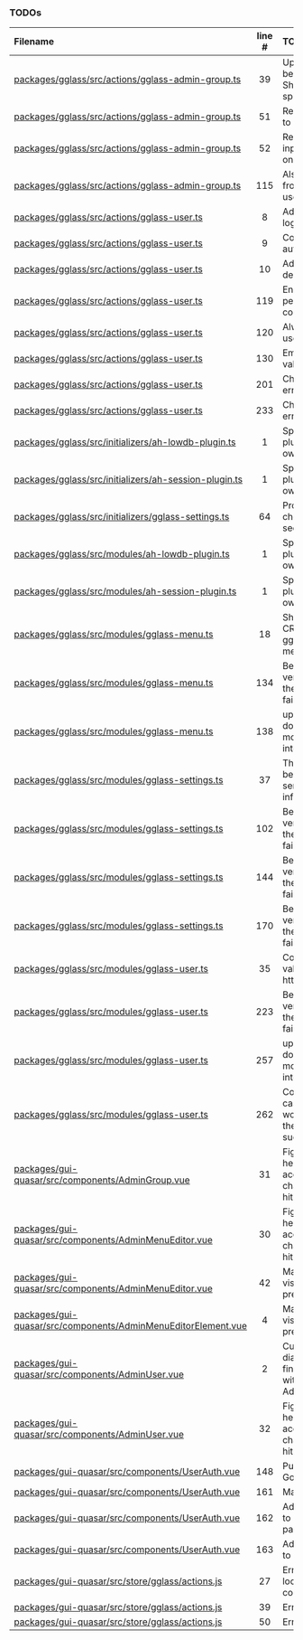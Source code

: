 ### TODOs

| Filename                                                                                                                          | line # | TODO                                                                              |
| :-------------------------------------------------------------------------------------------------------------------------------- | :----: | :-------------------------------------------------------------------------------- |
| [packages/gglass/src/actions/gglass-admin-group.ts](packages/gglass/src/actions/gglass-admin-group.ts#L39)                        |   39   | Upsert was because I'm lazy... Should probably split this too                     |
| [packages/gglass/src/actions/gglass-admin-group.ts](packages/gglass/src/actions/gglass-admin-group.ts#L51)                        |   51   | Restrict "id" input to alphanum only                                              |
| [packages/gglass/src/actions/gglass-admin-group.ts](packages/gglass/src/actions/gglass-admin-group.ts#L52)                        |   52   | Restrict "icon" input to alphanum only                                            |
| [packages/gglass/src/actions/gglass-admin-group.ts](packages/gglass/src/actions/gglass-admin-group.ts#L115)                       |  115   | Also remove group from all afflicted users                                        |
| [packages/gglass/src/actions/gglass-user.ts](packages/gglass/src/actions/gglass-user.ts#L8)                                       |   8    | Add google auth login flow                                                        |
| [packages/gglass/src/actions/gglass-user.ts](packages/gglass/src/actions/gglass-user.ts#L9)                                       |   9    | Consider other auth login flows                                                   |
| [packages/gglass/src/actions/gglass-user.ts](packages/gglass/src/actions/gglass-user.ts#L10)                                      |   10   | Add API to let user delete self                                                   |
| [packages/gglass/src/actions/gglass-user.ts](packages/gglass/src/actions/gglass-user.ts#L119)                                     |  119   | Enable/Disable if permitted in configuration                                      |
| [packages/gglass/src/actions/gglass-user.ts](packages/gglass/src/actions/gglass-user.ts#L120)                                     |  120   | Always activate if user table is empty                                            |
| [packages/gglass/src/actions/gglass-user.ts](packages/gglass/src/actions/gglass-user.ts#L130)                                     |  130   | Email format validation                                                           |
| [packages/gglass/src/actions/gglass-user.ts](packages/gglass/src/actions/gglass-user.ts#L201)                                     |  201   | Check for possible error flows                                                    |
| [packages/gglass/src/actions/gglass-user.ts](packages/gglass/src/actions/gglass-user.ts#L233)                                     |  233   | Check for possible error flows                                                    |
| [packages/gglass/src/initializers/ah-lowdb-plugin.ts](packages/gglass/src/initializers/ah-lowdb-plugin.ts#L1)                     |   1    | Split ah-lowdb-plugin off as it's own npm module                                  |
| [packages/gglass/src/initializers/ah-session-plugin.ts](packages/gglass/src/initializers/ah-session-plugin.ts#L1)                 |   1    | Split ah-session-plugin off as it's own npm module                                |
| [packages/gglass/src/initializers/gglass-settings.ts](packages/gglass/src/initializers/gglass-settings.ts#L64)                    |   64   | Proper error checking in this section                                             |
| [packages/gglass/src/modules/ah-lowdb-plugin.ts](packages/gglass/src/modules/ah-lowdb-plugin.ts#L1)                               |   1    | Split ah-lowdb-plugin off as it's own npm module                                  |
| [packages/gglass/src/modules/ah-session-plugin.ts](packages/gglass/src/modules/ah-session-plugin.ts#L1)                           |   1    | Split ah-session-plugin off as it's own npm module                                |
| [packages/gglass/src/modules/gglass-menu.ts](packages/gglass/src/modules/gglass-menu.ts#L18)                                      |   18   | Shift the rest of the CRUD here from gglass-admin-menu                            |
| [packages/gglass/src/modules/gglass-menu.ts](packages/gglass/src/modules/gglass-menu.ts#L134)                                     |  134   | Better creation verification that the creation has failed                         |
| [packages/gglass/src/modules/gglass-menu.ts](packages/gglass/src/modules/gglass-menu.ts#L138)                                     |  138   | update function doesn't enforce model.entry interface                             |
| [packages/gglass/src/modules/gglass-settings.ts](packages/gglass/src/modules/gglass-settings.ts#L37)                              |   37   | Think about how to best handle hiding sensitive information                       |
| [packages/gglass/src/modules/gglass-settings.ts](packages/gglass/src/modules/gglass-settings.ts#L102)                             |  102   | Better creation verification that the creation has failed                         |
| [packages/gglass/src/modules/gglass-settings.ts](packages/gglass/src/modules/gglass-settings.ts#L144)                             |  144   | Better creation verification that the update has failed                           |
| [packages/gglass/src/modules/gglass-settings.ts](packages/gglass/src/modules/gglass-settings.ts#L170)                             |  170   | Better creation verification that the update has failed                           |
| [packages/gglass/src/modules/gglass-user.ts](packages/gglass/src/modules/gglass-user.ts#L35)                                      |   35   | Correct and validate this for http and https                                      |
| [packages/gglass/src/modules/gglass-user.ts](packages/gglass/src/modules/gglass-user.ts#L223)                                     |  223   | Better creation verification that the creation has failed                         |
| [packages/gglass/src/modules/gglass-user.ts](packages/gglass/src/modules/gglass-user.ts#L257)                                     |  257   | update function doesn't enforce model.user interface                              |
| [packages/gglass/src/modules/gglass-user.ts](packages/gglass/src/modules/gglass-user.ts#L262)                                     |  262   | Consider any error cases from this workflow, and that the updates were successful |
| [packages/gui-quasar/src/components/AdminGroup.vue](packages/gui-quasar/src/components/AdminGroup.vue#L31)                        |   31   | Figure out how the heck to get the accordion to quit changing when I hit Edit     |
| [packages/gui-quasar/src/components/AdminMenuEditor.vue](packages/gui-quasar/src/components/AdminMenuEditor.vue#L30)              |   30   | Figure out how the heck to get the accordion to quit changing when I hit Edit     |
| [packages/gui-quasar/src/components/AdminMenuEditor.vue](packages/gui-quasar/src/components/AdminMenuEditor.vue#L42)              |   42   | Make dialog visually prettier/organized                                           |
| [packages/gui-quasar/src/components/AdminMenuEditorElement.vue](packages/gui-quasar/src/components/AdminMenuEditorElement.vue#L4) |   4    | Make dialog visually prettier/organized                                           |
| [packages/gui-quasar/src/components/AdminUser.vue](packages/gui-quasar/src/components/AdminUser.vue#L2)                           |   2    | Cut out the create dialog from here, finish tinkering with AdminUserElement       |
| [packages/gui-quasar/src/components/AdminUser.vue](packages/gui-quasar/src/components/AdminUser.vue#L32)                          |   32   | Figure out how the heck to get the accordion to quit changing when I hit Edit     |
| [packages/gui-quasar/src/components/UserAuth.vue](packages/gui-quasar/src/components/UserAuth.vue#L148)                           |  148   | Put in a proper Google icon here                                                  |
| [packages/gui-quasar/src/components/UserAuth.vue](packages/gui-quasar/src/components/UserAuth.vue#L161)                           |  161   | Make prettier                                                                     |
| [packages/gui-quasar/src/components/UserAuth.vue](packages/gui-quasar/src/components/UserAuth.vue#L162)                           |  162   | Add flow for user to change own password                                          |
| [packages/gui-quasar/src/components/UserAuth.vue](packages/gui-quasar/src/components/UserAuth.vue#L163)                           |  163   | Add flow for user to delete self                                                  |
| [packages/gui-quasar/src/store/gglass/actions.js](packages/gui-quasar/src/store/gglass/actions.js#L27)                            |   27   | Error popup, clear local cookies/sessions                                         |
| [packages/gui-quasar/src/store/gglass/actions.js](packages/gui-quasar/src/store/gglass/actions.js#L39)                            |   39   | Error popup                                                                       |
| [packages/gui-quasar/src/store/gglass/actions.js](packages/gui-quasar/src/store/gglass/actions.js#L50)                            |   50   | Error popup                                                                       |
